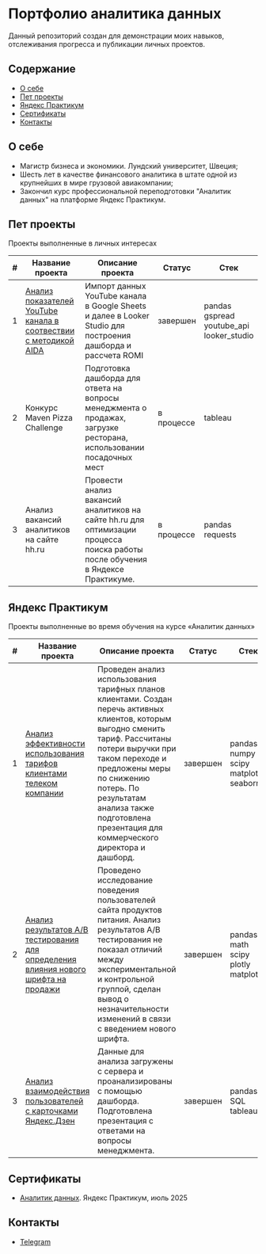 # Портфолио аналитика данных
Данный репозиторий создан для демонстрации моих навыков, отслеживания прогресса и публикации личных проектов.

## Содержание
- [О себе](#о-себе)
- [Пет проекты](#пет-проекты)
- [Яндекс Практикум](#яндекс-практикум)
- [Сертификаты](#сертификаты)
- [Контакты](#контакты)
  
## О себе

- Магистр бизнеса и экономики. Лундский университет, Швеция;
- Шесть лет в качестве финансового аналитика в штате одной из крупнейших в мире грузовой авиакомпании;
- Закончил курс профессиональной переподготовки "Аналитик данных" на платформе Яндекс Практикум.


## Пет проекты

Проекты выполненные в личных интересах

|#|Название проекта|Описание проекта|Статус|Стек|
|-|----------|----------|----------|----------|
|1|[Анализ показателей YouTube канала в соотвествии с методикой AIDA](https://github.com/aksyutenko/analyst_portfolio/tree/main/youtube_pt1)|Импорт данных YouTube канала в Google Sheets и далее в Looker Studio для построения дашборда и рассчета ROMI|завершен|pandas</br>gspread</br>youtube_api</br>looker_studio|
|2|Конкурс Maven Pizza Challenge|Подготовка дашборда для ответа на вопросы менеджмента о продажах, загрузке ресторана, использовании посадочных мест|в процессе|tableau|
|3|Анализ вакансий аналитиков на сайте hh.ru|Провести анализ вакансий аналитиков на сайте hh.ru для оптимизации процесса поиска работы после обучения в Яндексе Практикуме.|в процессе|pandas</br>requests</br>|

## Яндекс Практикум

Проекты выполненные во время обучения на курсе «Аналитик данных»

|#|Название проекта|Описание проекта|Статус|Стек|
|-|----------|----------|----------|----------|
|1|[Анализ эффективности использования тарифов клиентами телеком компании](https://github.com/aksyutenko/data_analyst_portfolio/tree/main/telecom)|Проведен анализ использования тарифных планов клиентами. Создан перечь активных клиентов, которым выгодно сменить тариф. Рассчитаны потери выручки при таком переходе и предложены меры по снижению потерь. По результатам анализа также подготовлена презентация для коммерческого директора и дашборд.|завершен|pandas</br>numpy</br>scipy</br>matplotlib</br>seaborn|
|2|[Анализ результатов А/В тестирования для определения влияния нового шрифта на продажи](https://github.com/aksyutenko/data_analyst_portfolio/tree/main/AB_test)|Проведено исследование поведения пользователей сайта продуктов питания. Анализ результатов А/В тестирования не показал отличий между экспериментальной и контрольной группой, сделан вывод о незначительности изменений в связи с введением нового шрифта.|завершен|pandas</br>math</br>scipy</br>plotly</br>matplotlib|
|3|[Анализ взаимодействия пользователей с карточками Яндекс.Дзен](https://github.com/aksyutenko/data_analyst_portfolio/tree/main/zen)|Данные для анализа загружены с сервера и проанализированы с помощью дашборда. Подготовлена презентация с ответами на вопросы менеджмента.|завершен|pandas</br>SQL</br>tableau|

## Сертификаты
- [Аналитик данных](https://disk.yandex.ru/i/sW2VFpJ9vGe1Fg). Яндекс Практикум, июль 2025

## Контакты
- [Telegram](https://t.me/mrsonikk)
